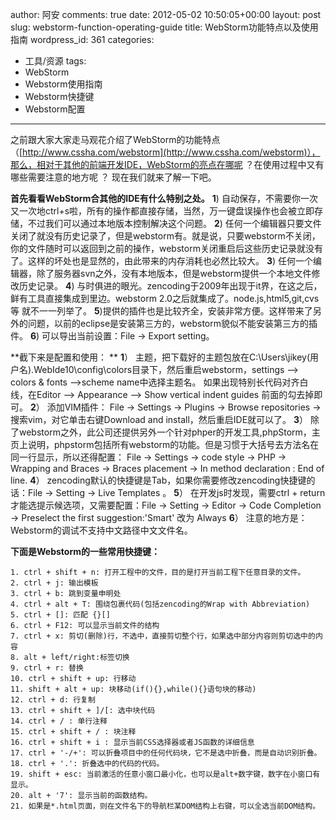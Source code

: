 author: 阿安
comments: true
date: 2012-05-02 10:50:05+00:00
layout: post
slug: webstorm-function-operating-guide
title: WebStorm功能特点以及使用指南
wordpress_id: 361
categories:
- 工具/资源
tags:
- WebStorm
- Webstorm使用指南
- Webstorm快捷键
- Webstorm配置
---

之前跟大家大家走马观花介绍了WebStorm的功能特点（[http://www.cssha.com/webstorm](http://www.cssha.com/webstorm)），那么，相对于其他的前端开发IDE，WebStorm的亮点在哪呢 ？在使用过程中又有哪些需要注意的地方呢 ？ 现在我们就来了解一下吧。<!-- more -->

**首先看看WebStorm合其他的IDE有什么特别之处。**
**1**) 自动保存，不需要你一次又一次地ctrl+s啦，所有的操作都直接存储，当然，万一键盘误操作也会被立即存储，不过我们可以通过本地版本控制解决这个问题。
**2**) 任何一个编辑器只要文件关闭了就没有历史记录了，但是webstorm有。就是说，只要webstorm不关闭，你的文件随时可以返回到之前的操作，webstorm关闭重启后这些历史记录就没有了。这样的坏处也是显然的，由此带来的内存消耗也必然比较大。
**3**) 任何一个编辑器，除了服务器svn之外，没有本地版本，但是webstorm提供一个本地文件修改历史记录。
**4**) 与时俱进的眼光。zencoding于2009年出现于it界，在这之后，鲜有工具直接集成到里边。webstorm 2.0之后就集成了。node.js,html5,git,cvs等 就不一一列举了。 
**5**)提供的插件也是比较齐全，安装非常方便。这样带来了另外的问题，以前的eclipse是安装第三方的，webstorm貌似不能安装第三方的插件。
**6**) 可以导出当前设置：File -> Export setting。 

**截下来是配置和使用： **
**1**） 主题，把下载好的主题包放在C:\Users\jikey(用户名)\.WebIde10\config\colors目录下，然后重启webstorm，settings --> colors & fonts -->scheme name中选择主题名。
如果出现特别长代码对齐白线，在Editor --> Appearance --> Show vertical indent guides 前面的勾去掉即可。
**2**） 添加VIM插件：
File -> Settings -> Plugins -> Browse repositories -> 搜索vim，对它单击右键Download and install，然后重启IDE就可以了。
**3**） 除了webstorm之外，此公司还提供另外一个针对phper的开发工具,phpStorm，主页上说明，phpstorm包括所有webstorm的功能。但是习惯于大括号去方法名在同一行显示，所以还得配置：
File -> Settings -> code style -> PHP -> Wrapping and Braces -> Braces placement ->
In method declaration : End of line. 
**4**） zencoding默认的快捷键是Tab，如果你需要修改zencoding快捷键的话：File -> Setting -> Live Templates 。
**5**） 在开发js时发现，需要ctrl + return 才能选提示候选项，又需要配置：File -> Setting -> Editor -> Code Completion -> Preselect the first suggestion:'Smart' 改为 Always
**6**） 注意的地方是：Webstorm的调试不支持中文路径中文文件名。

**下面是Webstorm的一些常用快捷键：**

    
    
    1. ctrl + shift + n: 打开工程中的文件，目的是打开当前工程下任意目录的文件。
    2. ctrl + j: 输出模板
    3. ctrl + b: 跳到变量申明处
    4. ctrl + alt + T: 围绕包裹代码(包括zencoding的Wrap with Abbreviation)
    5. ctrl + []: 匹配 {}[]
    6. ctrl + F12: 可以显示当前文件的结构 
    7. ctrl + x: 剪切(删除)行，不选中，直接剪切整个行，如果选中部分内容则剪切选中的内容
    8. alt + left/right:标签切换
    9. ctrl + r: 替换
    10. ctrl + shift + up: 行移动
    11. shift + alt + up: 块移动(if(){},while(){}语句块的移动)
    12. ctrl + d: 行复制
    13. ctrl + shift + ]/[: 选中块代码
    14. ctrl + / : 单行注释
    15. ctrl + shift + / : 块注释
    16. ctrl + shift + i : 显示当前CSS选择器或者JS函数的详细信息
    17. ctrl + '-/+': 可以折叠项目中的任何代码块，它不是选中折叠，而是自动识别折叠。
    18. ctrl + '.': 折叠选中的代码的代码。
    19. shift + esc: 当前激活的任意小窗口最小化，也可以是alt+数字键，数字在小窗口有显示。
    20. alt + '7': 显示当前的函数结构。
    21. 如果是*.html页面，则在文件名下的导航栏某DOM结构上右键，可以全选当前DOM结构。
    
